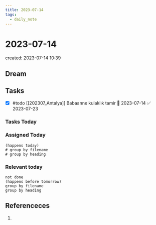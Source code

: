 ```yaml
---
title: 2023-07-14
tags:
  - daily_note
---
```


# 2023-07-14
created: 2023-07-14 10:39

## Dream

## Tasks

- [x] #todo [[202307_Antalya]] Babaanne kulaklık tamir 🛫 2023-07-14 ✅ 2023-07-23

### Tasks Today


### Assigned Today
```tasks
(happens today)
# group by filename
# group by heading
```

### Relevant today
```tasks
not done
(happens before tomorrow)
group by filename
group by heading
```

## Referenceces
1. 